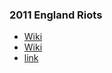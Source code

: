 ### 2011 England Riots
- [Wiki](https://en.wikipedia.org/wiki/2011_England_riots)
- [Wiki](https://en.wikipedia.org/wiki/Shooting_of_Mark_Duggan)
- [link](https://eprints.lse.ac.uk/46297/1/Reading%20the%20riots(published).pdf)